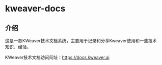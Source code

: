 # kweaver-docs

## 介绍

这是一款KWeaver技术文档系统，主要用于记录和分享Kweaver使用和一些技术知识、经验。

KWeaver技术文档访问网址：https://docs.kweaver.ai
